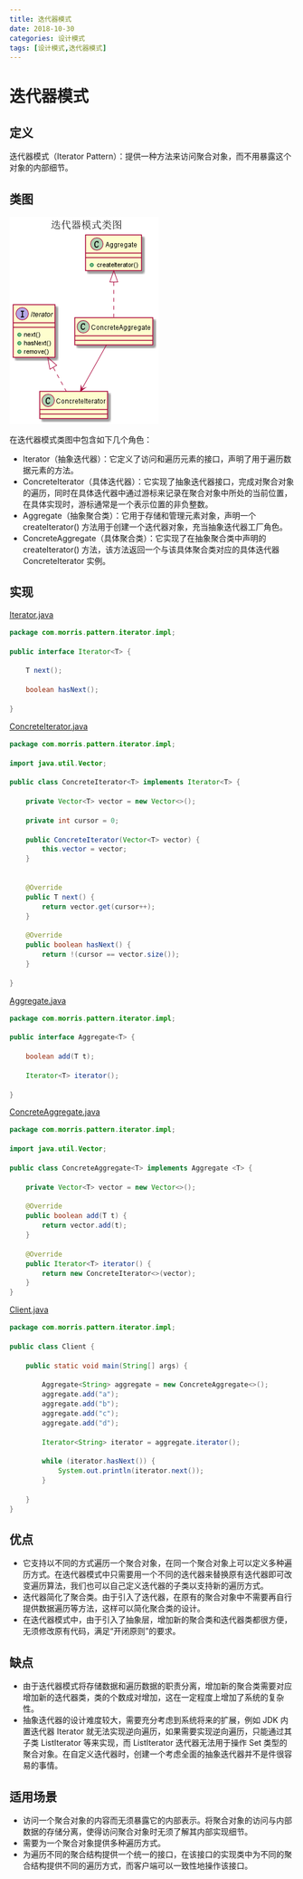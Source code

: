 ```yaml
---
title: 迭代器模式
date: 2018-10-30
categories: 设计模式
tags: [设计模式,迭代器模式]
---
```


# 迭代器模式

## 定义
迭代器模式（Iterator Pattern）：提供一种方法来访问聚合对象，而不用暴露这个对象的内部细节。

## 类图
![迭代器模式类图](https://github.com/morris131/morris-book/raw/master/%E5%90%8E%E7%AB%AF%E5%BC%80%E5%8F%91/Java/%E8%AE%BE%E8%AE%A1%E6%A8%A1%E5%BC%8F/images/%E8%BF%AD%E4%BB%A3%E5%99%A8%E6%A8%A1%E5%BC%8F%E7%B1%BB%E5%9B%BE.png)

在迭代器模式类图中包含如下几个角色：
- Iterator（抽象迭代器）：它定义了访问和遍历元素的接口，声明了用于遍历数据元素的方法。
- ConcreteIterator（具体迭代器）：它实现了抽象迭代器接口，完成对聚合对象的遍历，同时在具体迭代器中通过游标来记录在聚合对象中所处的当前位置，在具体实现时，游标通常是一个表示位置的非负整数。
- Aggregate（抽象聚合类）：它用于存储和管理元素对象，声明一个 createIterator() 方法用于创建一个迭代器对象，充当抽象迭代器工厂角色。
- ConcreteAggregate（具体聚合类）：它实现了在抽象聚合类中声明的 createIterator() 方法，该方法返回一个与该具体聚合类对应的具体迭代器 ConcreteIterator 实例。

## 实现
[Iterator.java](https://github.com/morris131/morris-book/tree/master/%E5%90%8E%E7%AB%AF%E5%BC%80%E5%8F%91/Java/%E8%AE%BE%E8%AE%A1%E6%A8%A1%E5%BC%8F/pattern/src/main/java/com/morris/pattern/iterator/impl/Iterator.java)
```java
package com.morris.pattern.iterator.impl;

public interface Iterator<T> {

    T next();

    boolean hasNext();

}
```
[ConcreteIterator.java](https://github.com/morris131/morris-book/tree/master/%E5%90%8E%E7%AB%AF%E5%BC%80%E5%8F%91/Java/%E8%AE%BE%E8%AE%A1%E6%A8%A1%E5%BC%8F/pattern/src/main/java/com/morris/pattern/iterator/impl/ConcreteIterator.java)
```java
package com.morris.pattern.iterator.impl;

import java.util.Vector;

public class ConcreteIterator<T> implements Iterator<T> {

    private Vector<T> vector = new Vector<>();

    private int cursor = 0;

    public ConcreteIterator(Vector<T> vector) {
        this.vector = vector;
    }


    @Override
    public T next() {
        return vector.get(cursor++);
    }

    @Override
    public boolean hasNext() {
        return !(cursor == vector.size());
    }

}
```
[Aggregate.java](https://github.com/morris131/morris-book/tree/master/%E5%90%8E%E7%AB%AF%E5%BC%80%E5%8F%91/Java/%E8%AE%BE%E8%AE%A1%E6%A8%A1%E5%BC%8F/pattern/src/main/java/com/morris/pattern/iterator/impl/Aggregate.java)

```java
package com.morris.pattern.iterator.impl;

public interface Aggregate<T> {

    boolean add(T t);

    Iterator<T> iterator();

}
```
[ConcreteAggregate.java](https://github.com/morris131/morris-book/tree/master/%E5%90%8E%E7%AB%AF%E5%BC%80%E5%8F%91/Java/%E8%AE%BE%E8%AE%A1%E6%A8%A1%E5%BC%8F/pattern/src/main/java/com/morris/pattern/iterator/impl/ConcreteAggregate.java)
```java
package com.morris.pattern.iterator.impl;

import java.util.Vector;

public class ConcreteAggregate<T> implements Aggregate <T> {

    private Vector<T> vector = new Vector<>();

    @Override
    public boolean add(T t) {
        return vector.add(t);
    }

    @Override
    public Iterator<T> iterator() {
        return new ConcreteIterator<>(vector);
    }
}
```
[Client.java](https://github.com/morris131/morris-book/tree/master/%E5%90%8E%E7%AB%AF%E5%BC%80%E5%8F%91/Java/%E8%AE%BE%E8%AE%A1%E6%A8%A1%E5%BC%8F/pattern/src/main/java/com/morris/pattern/iterator/impl/Client.java)
```java
package com.morris.pattern.iterator.impl;

public class Client {

    public static void main(String[] args) {

        Aggregate<String> aggregate = new ConcreteAggregate<>();
        aggregate.add("a");
        aggregate.add("b");
        aggregate.add("c");
        aggregate.add("d");

        Iterator<String> iterator = aggregate.iterator();

        while (iterator.hasNext()) {
            System.out.println(iterator.next());
        }

    }
}
```

## 优点
- 它支持以不同的方式遍历一个聚合对象，在同一个聚合对象上可以定义多种遍历方式。在迭代器模式中只需要用一个不同的迭代器来替换原有迭代器即可改变遍历算法，我们也可以自己定义迭代器的子类以支持新的遍历方式。
- 迭代器简化了聚合类。由于引入了迭代器，在原有的聚合对象中不需要再自行提供数据遍历等方法，这样可以简化聚合类的设计。
- 在迭代器模式中，由于引入了抽象层，增加新的聚合类和迭代器类都很方便，无须修改原有代码，满足“开闭原则”的要求。

## 缺点
- 由于迭代器模式将存储数据和遍历数据的职责分离，增加新的聚合类需要对应增加新的迭代器类，类的个数成对增加，这在一定程度上增加了系统的复杂性。
- 抽象迭代器的设计难度较大，需要充分考虑到系统将来的扩展，例如 JDK 内置迭代器 Iterator 就无法实现逆向遍历，如果需要实现逆向遍历，只能通过其子类 ListIterator 等来实现，而 ListIterator 迭代器无法用于操作 Set 类型的聚合对象。在自定义迭代器时，创建一个考虑全面的抽象迭代器并不是件很容易的事情。

## 适用场景
- 访问一个聚合对象的内容而无须暴露它的内部表示。将聚合对象的访问与内部数据的存储分离，使得访问聚合对象时无须了解其内部实现细节。
- 需要为一个聚合对象提供多种遍历方式。
- 为遍历不同的聚合结构提供一个统一的接口，在该接口的实现类中为不同的聚合结构提供不同的遍历方式，而客户端可以一致性地操作该接口。